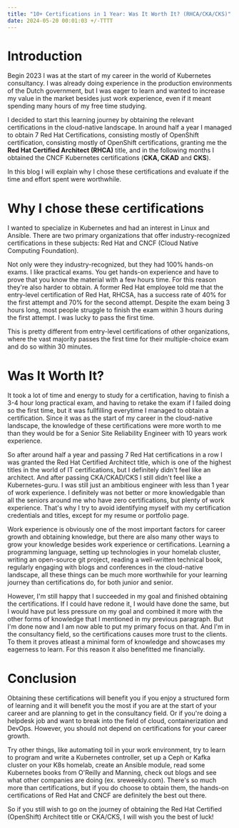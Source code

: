 ```yaml
---
title: "10+ Certifications in 1 Year: Was It Worth It? (RHCA/CKA/CKS)"
date: 2024-05-20 00:01:03 +/-TTTT
---
```

# Introduction
Begin 2023 I was at the start of my career in the world of Kubernetes consultancy. I was already doing experience in the production environments of the Dutch government, but I was eager to learn and wanted to increase my value in the market besides just work experience, even if it meant spending many hours of my free time studying. 

I decided to start this learning journey by obtaining the relevant certifications in the cloud-native landscape. In around half a year I managed to obtain 7 Red Hat Certifications, consisting mostly of OpenShift certification, consisting mostly of OpenShift certifications, granting me the **Red Hat Certified Architect (RHCA)** title, and in the following months I obtained the CNCF Kubernetes certifications (**CKA, CKAD** and **CKS**).

In this blog I will explain why I chose these certifications and evaluate if the time and effort spent were worthwhile.

# Why I chose these certifications
I wanted to specialize in Kubernetes and had an interest in Linux and Ansible. There are two primary organizations that offer industry-recognized certifications in these subjects: Red Hat and CNCF (Cloud Native Computing Foundation). 

Not only were they industry-recognized, but they had 100% hands-on exams. I like practical exams. You get hands-on experience and have to prove that you know the material with a few hours time. For this reason they're also harder to obtain. A former Red Hat employee told me that the entry-level certification of Red Hat, RHCSA, has a success rate of 40% for the first attempt and 70% for the second attempt. Despite the exam being 3 hours long, most people struggle to finish the exam within 3 hours during the first attempt. I was lucky to pass the first time. 

This is pretty different from entry-level certifications of other organizations, where the vast majority passes the first time for their multiple-choice exam and do so within 30 minutes.

# Was It Worth It?
It took a lot of time and energy to study for a certification, having to finish a 3-4 hour long practical exam, and having to retake the exam if I failed doing so the first time, but it was fullfilling everytime I managed to obtain a certification. Since it was as the start of my career in the cloud-native landscape, the knowledge of these certifications were more worth to me than they would be for a Senior Site Reliability Engineer with 10 years work experience. 

So after around half a year and passing 7 Red Hat certifications in a row I was granted the Red Hat Certified Architect title, which is one of the highest titles in the world of IT certifications, but I definitely didn't feel like an architect. And after passing CKA/CKAD/CKS I still didn't feel like a Kubernetes-guru. I was still just an ambitious engineer with less than 1 year of work experience. I definitely was not better or more knowledgable than all the seniors around me who have zero certifications, but plenty of work experience. That's why I try to avoid identifying myself with my certification credentials and titles, except for my resume or portfolio page.

Work experience is obviously one of the most important factors for career growth and obtaining knowledge, but there are also many other ways to grow your knowledge besides work experience or certifications. Learning a programming language, setting up technologies in your homelab cluster, writing an open-source git project, reading a well-written technical book, regularly engaging with blogs and conferences in the cloud-native landscape, all these things can be much more worthwhile for your learning journey than certifications do, for both junior and senior.

However, I'm still happy that I succeeded in my goal and finished obtaining the certifications. If I could have redone it, I would have done the same, but I would have put less pressure on my goal and combined it more with the other forms of knowledge that I mentioned in my previous paragraph. But I'm done now and I am now able to put my primary focus on that. And I'm in the consultancy field, so the certifications causes more trust to the clients. To them it proves atleast a minimal form of knowledge and showcases my eagerness to learn. For this reason it also benefitted me financially.

# Conclusion
Obtaining these certifications will benefit you if you enjoy a structured form of learning and it will benefit you the most if you are at the start of your career and are planning to get in the consultancy field. Or if you're doing a helpdesk job and want to break into the field of cloud, containerization and DevOps. However, you should not depend on certifications for your career growth. 

Try other things, like automating toil in your work environment, try to learn to program and write a Kubernetes controller, set up a Ceph or Kafka cluster on your K8s homelab, create an Ansible module, read some Kubernetes books from O'Reilly and Manning, check out blogs and see what other companies are doing (ex. sreweekly.com). There's so much more than certifications, but if you do choose to obtain them, the hands-on certifications of Red Hat and CNCF are definitely the best out there.

So if you still wish to go on the journey of obtaining the Red Hat Certified (OpenShift) Architect title or CKA/CKS, I will wish you the best of luck!
